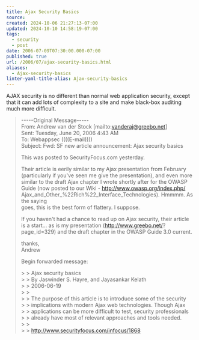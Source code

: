 ```yaml
---
title: Ajax Security Basics
source: 
created: 2024-10-06 21:27:13-07:00
updated: 2024-10-10 14:58:19-07:00
tags:
  - security
  - post
date: 2006-07-09T07:30:00.000-07:00
published: true
url: /2006/07/ajax-security-basics.html
aliases:
  - Ajax-security-basics
linter-yaml-title-alias: Ajax-security-basics
---
```



AJAX security is no different than normal web application security, except that it can add lots of complexity to a site and make black-box auditing much more difficult.  
  

> \-----Original Message-----  
> From: Andrew van der Stock \[mailto:vanderaj@greebo.net\]  
> Sent: Tuesday, June 20, 2006 4:43 AM  
> To: Webappsec ((((E-mail))))  
> Subject: Fwd: SF new article announcement: Ajax security basics  
>   
> This was posted to SecurityFocus.com yesterday.  
>   
> Their article is eerily similar to my Ajax presentation from February  
> (particularly if you've seen me give the presentation), and even more  
> similar to the draft Ajax chapter I wrote shortly after for the OWASP  
> Guide (now posted to our Wiki - http://www.owasp.org/index.php/  
> Ajax\_and\_Other\_%22Rich%22\_Interface\_Technologies). Hmmmm. As the saying  
> goes, this is the best form of flattery. I suppose.  
>   
> If you haven't had a chance to read up on Ajax security, their article  
> is a start... as is my presentation (http://www.greebo.net/?  
> page\_id=329) and the draft chapter in the OWASP Guide 3.0 current.  
>   
> thanks,  
> Andrew  
>   
> Begin forwarded message:  
>   
> \> > Ajax security basics  
> \> > By Jaswinder S. Hayre, and Jayasankar Kelath  
> \> > 2006-06-19  
> \> >  
> \> > The purpose of this article is to introduce some of the security  
> \> > implications with modern Ajax web technologies. Though Ajax  
> \> > applications can be more difficult to test, security professionals  
> \> > already have most of relevant approaches and tools needed.  
> \> >  
> \> > http://www.securityfocus.com/infocus/1868